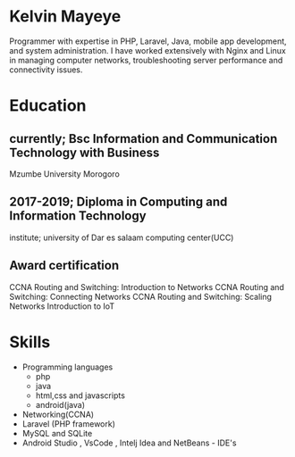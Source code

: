 # Kelvin Mayeye
Programmer with expertise in PHP, Laravel, Java, mobile app development, and system administration. I have worked extensively with Nginx and Linux in managing computer networks, troubleshooting server performance and connectivity issues.
# Education

## currently; Bsc Information and Communication Technology with Business
Mzumbe University Morogoro
## 2017-2019; Diploma in Computing and Information Technology
institute; university of Dar es salaam computing center(UCC)
## Award certification
CCNA Routing and Switching: Introduction to Networks
CCNA Routing and Switching: Connecting Networks
CCNA Routing and Switching: Scaling Networks
Introduction to IoT

# Skills

* Programming languages
   * php
    * java
    * html,css and javascripts
    * android(java)
* Networking(CCNA)
* Laravel (PHP framework)
* MySQL and SQLite
* Android Studio , VsCode , Intelj Idea  and NetBeans - IDE's

